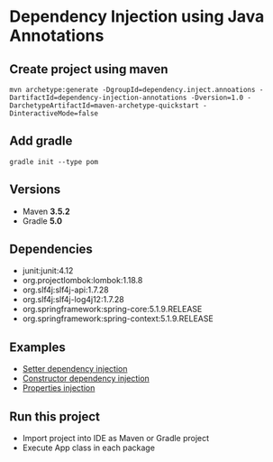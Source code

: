 # Dependency Injection using Java Annotations

## Create project using maven
```
mvn archetype:generate -DgroupId=dependency.inject.annoations -DartifactId=dependency-injection-annotations -Dversion=1.0 -DarchetypeArtifactId=maven-archetype-quickstart -DinteractiveMode=false
```

## Add gradle
```
gradle init --type pom
```

## Versions
* Maven **3.5.2**
* Gradle **5.0**

## Dependencies
* junit:junit:4.12
* org.projectlombok:lombok:1.18.8
* org.slf4j:slf4j-api:1.7.28
* org.slf4j:slf4j-log4j12:1.7.28
* org.springframework:spring-core:5.1.9.RELEASE
* org.springframework:spring-context:5.1.9.RELEASE

## Examples
* [Setter dependency injection](src/main/java/dependency/injection/setter)
* [Constructor dependency injection](src/main/java/dependency/injection/constructor)
* [Properties injection](src/main/java/properties/injection)

## Run this project
* Import project into IDE as Maven or Gradle project
* Execute App class in each package
